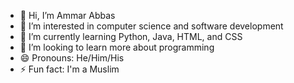 - 👋 Hi, I’m Ammar Abbas
- 👀 I’m interested in computer science and software development
- 🌱 I’m currently learning Python, Java, HTML, and CSS
- 💞️ I’m looking to learn more about programming
- 😄 Pronouns: He/Him/His
- ⚡ Fun fact: I'm a Muslim

<!---
AmmarAbbas2027/AmmarAbbas2027 is a ✨ special ✨ repository because its `README.md` (this file) appears on your GitHub profile.
You can click the Preview link to take a look at your changes.
--->
